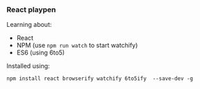 ### React playpen

Learning about:

- React
- NPM  (use `npm run watch` to start watchify)
- ES6  (using 6to5)


Installed using:
    
    npm install react browserify watchify 6to5ify  --save-dev -g
    
    